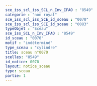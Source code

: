 ```yaml
---
sce_iss_scl_iss_SCL_n_Inv_IFAO : "8549"
categorie : "non royal"
sce_iss_scl_iss_SCE_id_sceau : "0070"
sce_iss_scl_iss_SCE_id_sceau : "0083"
typeObjet : "Sceau"
sce_iss_SCL_n_Inv_IFAO : "8549"
id_sceau : "0070"
motif : "indéterminé"
type_sceau : "cylindre"
title: sceau n°0070
scelles: "8549"
id_notice: 0070
layout: notice_sceau
type: sceau
partie: 1
---
```

